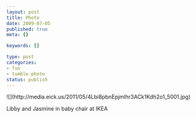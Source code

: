 ```yaml
--- 
layout: post
title: Photo
date: 2009-07-05
published: true
meta: {}

keywords: []

type: post
categories: 
- fun
- tumble-photo
status: publish
---
```

<div class="figure">            ![](http://media.eick.us/2011/05/4Lbi8pbnEpjmlhr3ACk1Kdh2o1_5001.jpg)        </div>

Libby and Jasmine in baby chair at IKEA


